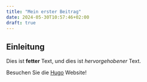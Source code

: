 ```yaml
---
title: "Mein erster Beitrag"
date: 2024-05-30T10:57:46+02:00
draft: true
---
```


## Einleitung

Dies ist **fetter** Text, und dies ist *hervorgehobener* Text.

Besuchen Sie die [Hugo](https://gohugo.io) Website!
